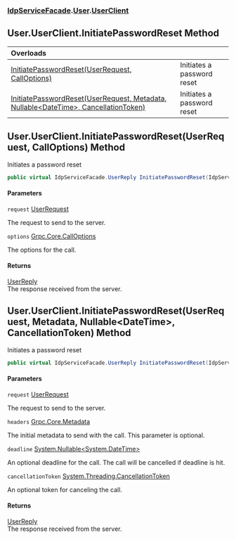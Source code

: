 ### [IdpServiceFacade](../../index.md 'IdpServiceFacade').[User](../index.md 'IdpServiceFacade\.User').[UserClient](index.md 'IdpServiceFacade\.User\.UserClient')

## User\.UserClient\.InitiatePasswordReset Method

| Overloads | |
| :--- | :--- |
| [InitiatePasswordReset\(UserRequest, CallOptions\)](InitiatePasswordReset.md#IdpServiceFacade.User.UserClient.InitiatePasswordReset(IdpServiceFacade.UserRequest,CallOptions) 'IdpServiceFacade\.User\.UserClient\.InitiatePasswordReset\(IdpServiceFacade\.UserRequest, CallOptions\)') | Initiates a password reset |
| [InitiatePasswordReset\(UserRequest, Metadata, Nullable&lt;DateTime&gt;, CancellationToken\)](InitiatePasswordReset.md#IdpServiceFacade.User.UserClient.InitiatePasswordReset(IdpServiceFacade.UserRequest,Metadata,System.Nullable_System.DateTime_,System.Threading.CancellationToken) 'IdpServiceFacade\.User\.UserClient\.InitiatePasswordReset\(IdpServiceFacade\.UserRequest, Metadata, System\.Nullable\<System\.DateTime\>, System\.Threading\.CancellationToken\)') | Initiates a password reset |

<a name='IdpServiceFacade.User.UserClient.InitiatePasswordReset(IdpServiceFacade.UserRequest,CallOptions)'></a>

## User\.UserClient\.InitiatePasswordReset\(UserRequest, CallOptions\) Method

Initiates a password reset

```csharp
public virtual IdpServiceFacade.UserReply InitiatePasswordReset(IdpServiceFacade.UserRequest request, CallOptions options);
```
#### Parameters

<a name='IdpServiceFacade.User.UserClient.InitiatePasswordReset(IdpServiceFacade.UserRequest,CallOptions).request'></a>

`request` [UserRequest](../../UserRequest/index.md 'IdpServiceFacade\.UserRequest')

The request to send to the server\.

<a name='IdpServiceFacade.User.UserClient.InitiatePasswordReset(IdpServiceFacade.UserRequest,CallOptions).options'></a>

`options` [Grpc\.Core\.CallOptions](https://learn.microsoft.com/en-us/dotnet/api/grpc.core.calloptions 'Grpc\.Core\.CallOptions')

The options for the call\.

#### Returns
[UserReply](../../UserReply/index.md 'IdpServiceFacade\.UserReply')  
The response received from the server\.

<a name='IdpServiceFacade.User.UserClient.InitiatePasswordReset(IdpServiceFacade.UserRequest,Metadata,System.Nullable_System.DateTime_,System.Threading.CancellationToken)'></a>

## User\.UserClient\.InitiatePasswordReset\(UserRequest, Metadata, Nullable\<DateTime\>, CancellationToken\) Method

Initiates a password reset

```csharp
public virtual IdpServiceFacade.UserReply InitiatePasswordReset(IdpServiceFacade.UserRequest request, Metadata headers=null, System.Nullable<System.DateTime> deadline=null, System.Threading.CancellationToken cancellationToken=default(System.Threading.CancellationToken));
```
#### Parameters

<a name='IdpServiceFacade.User.UserClient.InitiatePasswordReset(IdpServiceFacade.UserRequest,Metadata,System.Nullable_System.DateTime_,System.Threading.CancellationToken).request'></a>

`request` [UserRequest](../../UserRequest/index.md 'IdpServiceFacade\.UserRequest')

The request to send to the server\.

<a name='IdpServiceFacade.User.UserClient.InitiatePasswordReset(IdpServiceFacade.UserRequest,Metadata,System.Nullable_System.DateTime_,System.Threading.CancellationToken).headers'></a>

`headers` [Grpc\.Core\.Metadata](https://learn.microsoft.com/en-us/dotnet/api/grpc.core.metadata 'Grpc\.Core\.Metadata')

The initial metadata to send with the call\. This parameter is optional\.

<a name='IdpServiceFacade.User.UserClient.InitiatePasswordReset(IdpServiceFacade.UserRequest,Metadata,System.Nullable_System.DateTime_,System.Threading.CancellationToken).deadline'></a>

`deadline` [System\.Nullable&lt;](https://learn.microsoft.com/en-us/dotnet/api/system.nullable-1 'System\.Nullable\`1')[System\.DateTime](https://learn.microsoft.com/en-us/dotnet/api/system.datetime 'System\.DateTime')[&gt;](https://learn.microsoft.com/en-us/dotnet/api/system.nullable-1 'System\.Nullable\`1')

An optional deadline for the call\. The call will be cancelled if deadline is hit\.

<a name='IdpServiceFacade.User.UserClient.InitiatePasswordReset(IdpServiceFacade.UserRequest,Metadata,System.Nullable_System.DateTime_,System.Threading.CancellationToken).cancellationToken'></a>

`cancellationToken` [System\.Threading\.CancellationToken](https://learn.microsoft.com/en-us/dotnet/api/system.threading.cancellationtoken 'System\.Threading\.CancellationToken')

An optional token for canceling the call\.

#### Returns
[UserReply](../../UserReply/index.md 'IdpServiceFacade\.UserReply')  
The response received from the server\.
